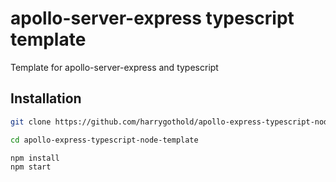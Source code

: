 # apollo-server-express typescript template

Template for apollo-server-express and typescript

## Installation
```bash
git clone https://github.com/harrygothold/apollo-express-typescript-node-template

cd apollo-express-typescript-node-template
```

```node
npm install
npm start
```